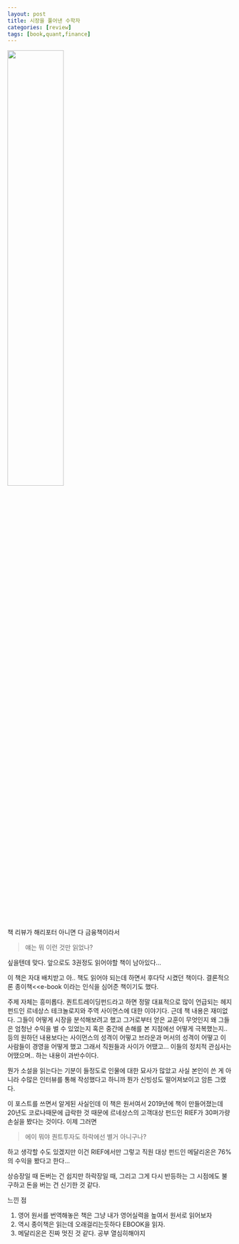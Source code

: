 ```yaml
---
layout: post
title: 시장을 풀어낸 수학자
categories: [review]
tags: [book,quant,finance]
---
```



<img src="http://image.kyobobook.co.kr/images/book/large/961/l9791135498961.jpg" style="width: 50%; height: auto;">

책 리뷰가 해리포터 아니면 다 금융책이라서 
> 얘는 뭐 이런 것만 읽었나?

싶을텐데 맞다. 앞으로도 3권정도 읽어야할 책이 남아있다...

이 책은 자대 배치받고 아.. 책도 읽어야 되는데 하면서 후다닥 시켰던 책이다. 결론적으론 종이책<<e-book 이라는 인식을 심어준 책이기도 했다.

주제 자체는 흥미롭다. 퀀트트레이딩펀드라고 하면 정말 대표적으로 많이 언급되는 헤지펀드인 르네상스 테크놀로지와 주역 사이먼스에 대한 이야기다.
근데 책 내용은 재미없다. 그들이 어떻게 시장을 분석해보려고 했고 그거로부터 얻은 교훈이 무엇인지 왜 그들은 엄청난 수익을 벌 수 있었는지 혹은 중간에 손해를 본 지점에선 어떻게 극복했는지.. 등의 원하던 내용보다는
사이먼스의 성격이 어떻고 브라운과 머서의 성격이 어떻고 이 사람들이 경영을 어떻게 했고 그래서 직원들과 사이가 어땠고... 이들의 정치적 관심사는 어땠으며.. 하는 내용이 과반수이다.

뭔가 소설을 읽는다는 기분이 들정도로 인물에 대한 묘사가 많았고 사실 본인이 쓴 게 아니라 수많은 인터뷰를 통해 작성했다고 하니까 뭔가 신빙성도 떨어져보이고 암튼 그랬다.

이 포스트를 쓰면서 알게된 사실인데 이 책은 원서여서 2019년에 책이 만들어졌는데 20년도 코로나때문에 급락한 것 때문에 르네상스의 고객대상 펀드인 RIEF가 30퍼가량 손실을 봤다는 것이다. 이제 그러면
> 에이 뭐야 퀀트투자도 하락에선 별거 아니구나?

하고 생각할 수도 있겠지만 이건 RIEF에서만 그렇고 직원 대상 펀드인 메달리온은 76%의 수익을 봤다고 한다...

상승장일 때 돈버는 건 쉽지만 하락장일 때, 그리고 그게 다시 반등하는 그 시점에도 불구하고 돈을 버는 건 신기한 것 같다.

느낀 점
1. 영어 원서를 번역해놓은 책은 그냥 내가 영어실력을 높여서 원서로 읽어보자
2. 역시 종이책은 읽는데 오래걸리는듯하다 EBOOK을 읽자.
3. 메달리온은 진짜 멋진 것 같다. 공부 열심히해야지
